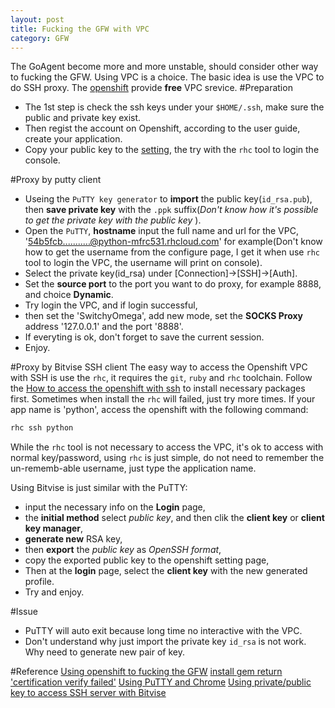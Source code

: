 ```yaml
---
layout: post
title: Fucking the GFW with VPC
category: GFW
---
```

The GoAgent become more and more unstable, should consider other way to fucking the GFW.
Using VPC is a choice. The basic idea is use the VPC to do SSH proxy.
The [openshift](https://developers.openshift.com/) provide **free** VPC srevice.
#Preparation 
- The 1st step is check the ssh keys under your `$HOME/.ssh`, make sure the public and private key exist.
- Then regist the account on Openshift, according to the user guide, create your application.
- Copy your public key to the [setting](https://openshift.redhat.com/app/console/settings), the try with the `rhc` tool to login the console.

#Proxy by putty client
- Useing the `PuTTY key generator` to **import** the public key(`id_rsa.pub`), then **save private key** with the `.ppk` suffix(*Don't know how it's possible to get the private key with the public key* ).
- Open the `PuTTY`, **hostname** input the full name and url for the VPC, '54b5fcb...........@python-mfrc531.rhcloud.com' for example(Don't know how to get the username from the configure page, I get it when use `rhc` tool to login the VPC, the username will print on console).
- Select the private key(id_rsa) under [Connection]->[SSH]->[Auth].
- Set the **source port** to the port you want to do proxy, for example 8888, and choice **Dynamic**.
- Try login the VPC, and if login successful,
- then set the 'SwitchyOmega', add new mode, set the **SOCKS Proxy** address '127.0.0.1' and the port '8888'.
- If everyting is ok, don't forget to save the current session.
- Enjoy.

#Proxy by Bitvise SSH client
The easy way to access the Openshift VPC with SSH is use the `rhc`, it requires the `git`, `ruby` and `rhc` toolchain. Follow the [How to access the openshift with ssh](https://developers.openshift.com/en/managing-remote-connection.html) to install necessary packages first. Sometimes when install the `rhc` will failed, just try more times.
If your app name is 'python', access the openshift with the following command: 
```sh
rhc ssh python
```
While the `rhc` tool is not necessary to access the VPC, it's ok to access with normal key/password, using `rhc` is just simple, do not need to remember the un-rememb-able username, just type the application name.

Using Bitvise is just similar with the PuTTY: 
- input the necessary info on the **Login** page, 
- the **initial method** select *public key*, and then clik the **client key** or **client key manager**, 
- **generate new** RSA key, 
- then **export** the *public key* as *OpenSSH format*,
- copy the exported public key to the openshift setting page,
- Then at the **login** page, select the **client key** with the new generated profile.
- Try and enjoy.

#Issue
- PuTTY will auto exit because long time no interactive with the VPC.
- Don't understand why just import the private key `id_rsa` is not work. Why need to generate new pair of key.

#Reference
[Using openshift to fucking the GFW](http://skaypo.blogspot.com/2013/08/openshift-ssh.html)
[install gem return 'certification verify failed'](http://stackoverflow.com/questions/19745960/unable-to-install-any-gem-by-ruby-in-windows)
[Using PuTTY and Chrome](http://www.itordie.com/?p=50)
[Using private/public key to access SSH server with Bitvise](https://www.webhostinghero.com/using-ssh-keys-with-adobe-dreamweaver/)
